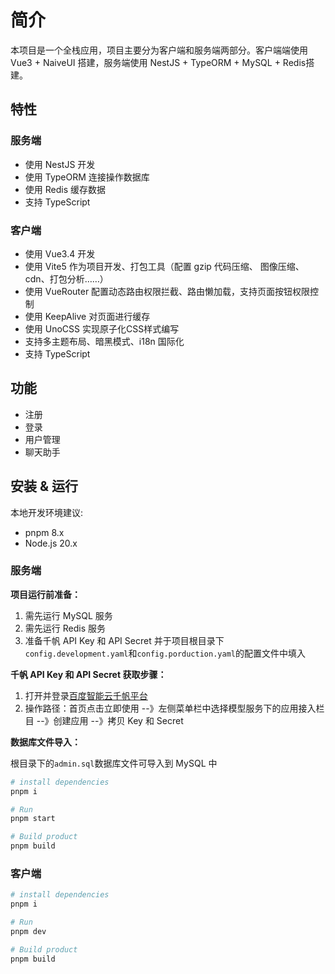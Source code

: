# 简介

本项目是一个全栈应用，项目主要分为客户端和服务端两部分。客户端端使用 Vue3 + NaiveUI 搭建，服务端使用 NestJS + TypeORM + MySQL + Redis搭建。

## 特性

### 服务端

- 使用 NestJS 开发
- 使用 TypeORM 连接操作数据库
- 使用 Redis 缓存数据
- 支持 TypeScript

### 客户端

- 使用 Vue3.4 开发
- 使用 Vite5 作为项目开发、打包工具（配置 gzip 代码压缩、 图像压缩、cdn、打包分析……）
- 使用 VueRouter 配置动态路由权限拦截、路由懒加载，支持页面按钮权限控制
- 使用 KeepAlive 对页面进行缓存
- 使用 UnoCSS 实现原子化CSS样式编写
- 支持多主题布局、暗黑模式、i18n 国际化
- 支持 TypeScript

## 功能

- 注册
- 登录
- 用户管理
- 聊天助手

## 安装 & 运行

本地开发环境建议:

- pnpm 8.x
- Node.js 20.x

### 服务端


**项目运行前准备：**

1. 需先运行 MySQL 服务
2. 需先运行 Redis 服务
3. 准备千帆 API Key 和 API Secret 并于项目根目录下`config.development.yaml`和`config.porduction.yaml`的配置文件中填入


**千帆 API Key 和 API Secret 获取步骤：**

1. 打开并登录[百度智能云千帆平台](https://qianfan.cloud.baidu.com)
2. 操作路径：首页点击立即使用 --》左侧菜单栏中选择模型服务下的应用接入栏目 --》创建应用 --》拷贝 Key 和 Secret

**数据库文件导入：**

根目录下的`admin.sql`数据库文件可导入到 MySQL 中

```bash
# install dependencies
pnpm i

# Run
pnpm start

# Build product
pnpm build

```

### 客户端


```sh
# install dependencies
pnpm i

# Run
pnpm dev

# Build product
pnpm build

```
